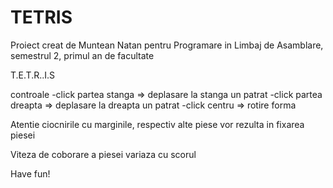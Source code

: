 # TETRIS
Proiect creat de Muntean Natan pentru Programare in Limbaj de Asamblare, semestrul 2, primul an de facultate

T.E.T.R..I.S

controale
-click partea stanga => deplasare la stanga un patrat
-click partea dreapta => deplasare la dreapta un patrat
-click centru => rotire forma

Atentie ciocnirile cu marginile, respectiv alte piese vor rezulta in fixarea piesei

Viteza de coborare a piesei variaza cu scorul

Have fun!
